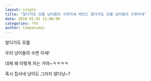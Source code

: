 ```yaml
---
layout: single
title: "알다가도 모를 냥이들의 수면자세 레전드 알다가도 모를 냥이들의 수면자세"
date: 2018-01-01 12:00:00
categories: 기타
author: Companimal
---
```


알다가도 모를

우리 냥이들의 수면 자세!

대체 왜 이렇게 자는 거야~ㅋㅋㅋㅋ

혹시 집사네 냥이도 그러지 않다냥~?
